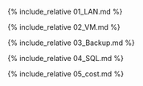 
{% include_relative 01_LAN.md %}

{% include_relative 02_VM.md %}

{% include_relative 03_Backup.md %}

{% include_relative 04_SQL.md %}

{% include_relative 05_cost.md %}
